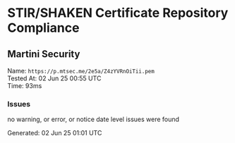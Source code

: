 # STIR/SHAKEN Certificate Repository Compliance

## Martini Security

Name: `https://p.mtsec.me/2e5a/Z4zYVRnOiTii.pem`\
Tested At: 02 Jun 25 00:55 UTC\
Time: 93ms

### Issues

no warning, or error, or notice date level issues were found

Generated: 02 Jun 25 01:01 UTC